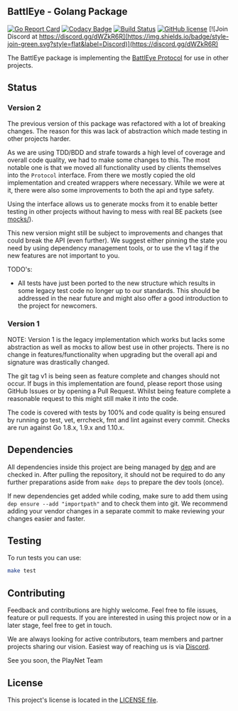 ## BattlEye - Golang Package
[![Go Report Card](https://goreportcard.com/badge/github.com/playnet-public/battleye)](https://goreportcard.com/report/github.com/playnet-public/battleye)
[![Codacy Badge](https://api.codacy.com/project/badge/Grade/513590eff4e54095a25b66bf65bd1323)](https://www.codacy.com/app/playnet/battleye?utm_source=github.com&amp;utm_medium=referral&amp;utm_content=playnet-public/battleye&amp;utm_campaign=Badge_Grade)
[![Build Status](https://travis-ci.org/playnet-public/battleye.svg?branch=master)](https://travis-ci.org/playnet-public/battleye)
[![GitHub license](https://img.shields.io/badge/license-AGPL-blue.svg)](https://raw.githubusercontent.com/playnet-public/battleye/master/LICENSE)
[![Join Discord at https://discord.gg/dWZkR6R](https://img.shields.io/badge/style-join-green.svg?style=flat&label=Discord)](https://discord.gg/dWZkR6R)

The BattlEye package is implementing the [BattlEye Protocol](https://www.battleye.com/downloads/BERConProtocol.txt) for use in other projects.

## Status

### Version 2

The previous version of this package was refactored with a lot of breaking changes. The reason for this was lack of abstraction which made testing in other projects harder.

As we are using TDD/BDD and strafe towards a high level of coverage and overall code quality, we had to make some changes to this.
The most notable one is that we moved all functionality used by clients themselves into the `Protocol` interface.
From there we mostly copied the old implementation and created wrappers where necessary.
While we were at it, there were also some improvements to both the api and type safety.

Using the interface allows us to generate mocks from it to enable better testing in other projects without having to mess with real BE packets (see [mocks/](mocks/)).

This new version might still be subject to improvements and changes that could break the API (even further). We suggest either pinning the state you need by using dependency management tools, or to use the v1 tag if the new features are not important to you.

TODO's:
- All tests have just been ported to the new structure which results in some legacy test code no longer up to our standards. This should be addressed in the near future and might also offer a good introduction to the project for newcomers.

### Version 1

NOTE: Version 1 is the legacy implementation which works but lacks some abstraction as well as mocks to allow best use in other projects.
There is no change in features/functionality when upgrading but the overall api and signature was drastically changed.

The git tag v1 is being seen as feature complete and changes should not occur. 
If bugs in this implementation are found, please report those using GitHub Issues or by opening a Pull Request.
Whilst being feature complete a reasonable request to this might still make it into the code.

The code is covered with tests by 100% and code quality is being ensured by running go test, vet, errcheck, fmt and lint against every commit.
Checks are run against Go 1.8.x, 1.9.x and 1.10.x.

## Dependencies
All dependencies inside this project are being managed by [dep](https://github.com/golang/dep) and are checked in.
After pulling the repository, it should not be required to do any further preparations aside from `make deps` to prepare the dev tools (once).

If new dependencies get added while coding, make sure to add them using `dep ensure --add "importpath"` and to check them into git.
We recommend adding your vendor changes in a separate commit to make reviewing your changes easier and faster.

## Testing
To run tests you can use:
```bash
make test
```

## Contributing

Feedback and contributions are highly welcome. Feel free to file issues, feature or pull requests.
If you are interested in using this project now or in a later stage, feel free to get in touch.

We are always looking for active contributors, team members and partner projects sharing our vision.
Easiest way of reaching us is via [Discord](https://discord.gg/dWZkR6R).

See you soon,
the PlayNet Team

## License

This project's license is located in the [LICENSE file](LICENSE).